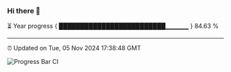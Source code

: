 ### Hi there 👋

⏳ Year progress { █████████████████████████▁▁▁▁▁ } 84.63 %

---

⏰ Updated on Tue, 05 Nov 2024 17:38:48 GMT

![Progress Bar CI](https://github.com/IshwaranRudhara/GIT-ACTION/workflows/Progress%20Bar%20CI/badge.svg)
